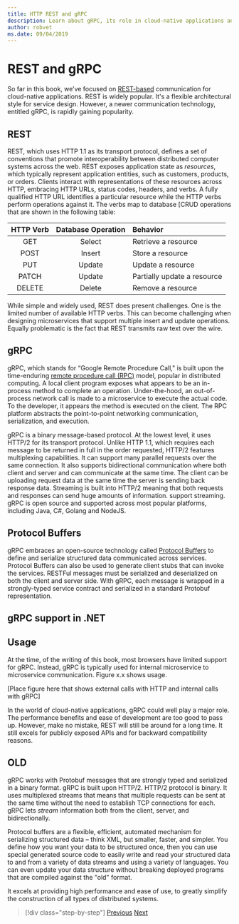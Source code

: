 ```yaml
---
title: HTTP REST and gRPC
description: Learn about gRPC, its role in cloud-native applications and how it differs from HTTP REST
author: robvet
ms.date: 09/04/2019
---
```


# REST and gRPC

So far in this book, we’ve focused on [REST-based](https://docs.microsoft.com/azure/architecture/best-practices/api-design) communication for cloud-native applications. REST is widely popular. It's a flexible architectural style for service design. However, a newer communication technology, entitled gRPC, is rapidly gaining popularity.

## REST

REST, which uses HTTP 1.1 as its transport protocol, defines a set of conventions that promote interoperability between distributed computer systems across the web. REST exposes application state as *resources*, which typically represent application entities, such as customers, products, or orders. Clients interact with representations of these resources across HTTP, embracing HTTP URLs, status codes, headers, and verbs. A fully qualified HTTP URL identifies a particular resource while the HTTP verbs perform operations against it. The verbs map to database [CRUD operations that are shown in the following table: 

|  HTTP Verb | Database Operation | Behavior |
| :--------: | :--------: | :-------- |
| GET | Select | Retrieve a resource |
| POST | Insert |  Store a resource |
| PUT | Update | Update a resource |
| PATCH | Update | Partially update a resource |
| DELETE | Delete | Remove a resource  |

While simple and widely used, REST does present challenges. One is the limited number of available HTTP verbs. This can become challenging when designing microservices that support multiple insert and update operations. Equally problematic is the fact that REST transmits raw text over the wire. 

## gRPC

gRPC, which stands for “Google Remote Procedure Call," is built upon the time-enduring [remote procedure call (RPC)](https://en.wikipedia.org/wiki/Remote_procedure_call) model, popular in distributed computing. A local client program exposes what appears to be an in-process method to complete an operation. Under-the-hood, an out-of-process network call is made to a microservice to execute the actual code. To the developer, it appears the method is executed on the client. The RPC platform abstracts the point-to-point networking communication, serialization, and execution.

gRPC is a binary message-based protocol. At the lowest level, it uses HTTP/2 for its transport protocol. Unlike HTTP 1.1, which requires each message to be returned in full in the order requested, HTTP/2 features multiplexing capabilities. It can support many parallel requests over the same connection. It also supports bidirectional communication where both client and server and can communicate at the same time. The client can be uploading request data at the same time the server is sending back response data. Streaming is built into HTTP/2 meaning that both requests and responses can send huge amounts of information. support streaming. gRPC is open source and supported across most popular platforms, including Java, C#, Golang and NodeJS. 

## Protocol Buffers

gRPC embraces an open-source technology called [Protocol Buffers](https://developers.google.com/protocol-buffers/docs/overview) to define and serialize structured data communicated across services. Protocol Buffers can also be used to generate client stubs that can invoke the services. RESTFul messages must be serialized and deserialized on both the client and server side. With gRPC, each message is wrapped in a strongly-typed service contract and serialized in a standard Protobuf representation.

## gRPC support in .NET


## Usage

At the time, of the writing of this book, most browsers have limited support for gRPC. Instead, gRPC is typically used for internal microservice to microservice communication. Figure x.x shows usage.

[Place figure here that shows external calls with HTTP and internal calls with gRPC]

In the world of cloud-native applications, gRPC could well play a major role. The performance benefits and ease of development are too good to pass up. However, make no mistake, REST will still be around for a long time. It still excels for publicly exposed APIs and for backward compatibility reasons. 




## OLD

gRPC works with Protobuf messages that are strongly typed and serialized in a binary format. gRPC is built upon HTTP/2. HTTP/2 protocol is binary. It uses multiplexed streams that means that multiple requests can be sent at the same time without the need to establish TCP connections for each. gRPC lets *stream* information both from the client, server, and bidirectionally. 

Protocol buffers are a flexible, efficient, automated mechanism for serializing structured data – think XML, but smaller, faster, and simpler. You define how you want your data to be structured once, then you can use special generated source code to easily write and read your structured data to and from a variety of data streams and using a variety of languages. You can even update your data structure without breaking deployed programs that are compiled against the "old" format.

It excels at providing high performance and ease of use, to greatly simplify the construction of all types of distributed systems.





>[!div class="step-by-step"]
>[Previous](other-deployment-options.md)
>[Next](front-end-communication.md)
